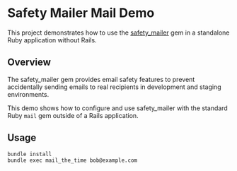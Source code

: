 # Safety Mailer Mail Demo

This project demonstrates how to use the [safety_mailer](https://github.com/cluesque/safety_mailer) gem in a standalone Ruby application without Rails.

## Overview

The safety_mailer gem provides email safety features to prevent accidentally sending emails to real recipients in development and staging environments.

This demo shows how to configure and use safety_mailer with the standard Ruby `mail` gem outside of a Rails application.

## Usage

```bash
bundle install
bundle exec mail_the_time bob@example.com
```
